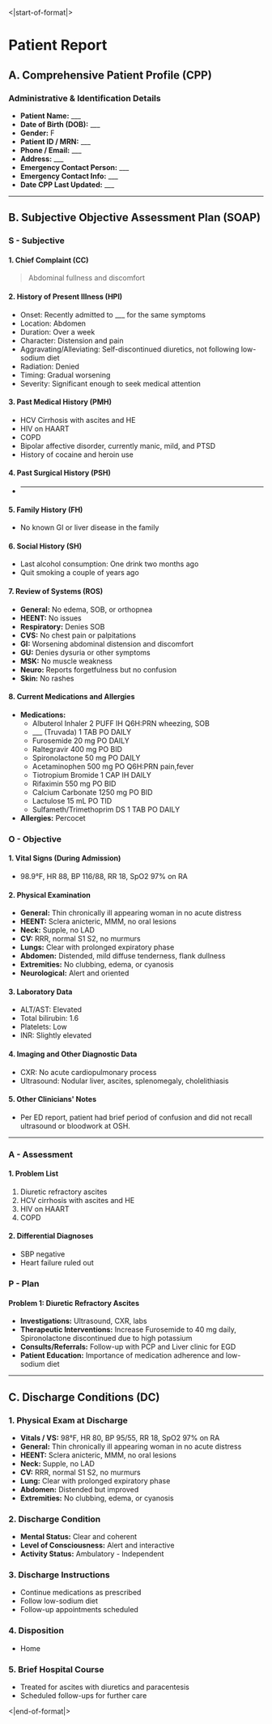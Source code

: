 <|start-of-format|>
# Patient Report

## A. Comprehensive Patient Profile (CPP)

### Administrative & Identification Details
- **Patient Name:** ___  
- **Date of Birth (DOB):** ___  
- **Gender:** F  
- **Patient ID / MRN:** ___  
- **Phone / Email:** ___  
- **Address:** ___  
- **Emergency Contact Person:** ___  
- **Emergency Contact Info:** ___  
- **Date CPP Last Updated:** ___  

---

## B. Subjective Objective Assessment Plan (SOAP)

### S - Subjective

#### 1. Chief Complaint (CC)
> Abdominal fullness and discomfort  

#### 2. History of Present Illness (HPI)
- Onset: Recently admitted to ___ for the same symptoms  
- Location: Abdomen  
- Duration: Over a week  
- Character: Distension and pain  
- Aggravating/Alleviating: Self-discontinued diuretics, not following low-sodium diet  
- Radiation: Denied  
- Timing: Gradual worsening  
- Severity: Significant enough to seek medical attention  

#### 3. Past Medical History (PMH)
- HCV Cirrhosis with ascites and HE  
- HIV on HAART  
- COPD  
- Bipolar affective disorder, currently manic, mild, and PTSD  
- History of cocaine and heroin use  

#### 4. Past Surgical History (PSH)
- ___  

#### 5. Family History (FH)
- No known GI or liver disease in the family  

#### 6. Social History (SH)
- Last alcohol consumption: One drink two months ago  
- Quit smoking a couple of years ago  

#### 7. Review of Systems (ROS)
- **General:** No edema, SOB, or orthopnea  
- **HEENT:** No issues  
- **Respiratory:** Denies SOB  
- **CVS:** No chest pain or palpitations  
- **GI:** Worsening abdominal distension and discomfort  
- **GU:** Denies dysuria or other symptoms  
- **MSK:** No muscle weakness  
- **Neuro:** Reports forgetfulness but no confusion  
- **Skin:** No rashes  

#### 8. Current Medications and Allergies
- **Medications:**
    - Albuterol Inhaler 2 PUFF IH Q6H:PRN wheezing, SOB  
    - ___ (Truvada) 1 TAB PO DAILY  
    - Furosemide 20 mg PO DAILY  
    - Raltegravir 400 mg PO BID  
    - Spironolactone 50 mg PO DAILY  
    - Acetaminophen 500 mg PO Q6H:PRN pain,fever  
    - Tiotropium Bromide 1 CAP IH DAILY  
    - Rifaximin 550 mg PO BID  
    - Calcium Carbonate 1250 mg PO BID  
    - Lactulose 15 mL PO TID  
    - Sulfameth/Trimethoprim DS 1 TAB PO DAILY  
- **Allergies:** Percocet  

### O - Objective

#### 1. Vital Signs (During Admission)
- 98.9°F, HR 88, BP 116/88, RR 18, SpO2 97% on RA  

#### 2. Physical Examination
- **General:** Thin chronically ill appearing woman in no acute distress  
- **HEENT:** Sclera anicteric, MMM, no oral lesions  
- **Neck:** Supple, no LAD  
- **CV:** RRR, normal S1 S2, no murmurs  
- **Lungs:** Clear with prolonged expiratory phase  
- **Abdomen:** Distended, mild diffuse tenderness, flank dullness  
- **Extremities:** No clubbing, edema, or cyanosis  
- **Neurological:** Alert and oriented  

#### 3. Laboratory Data
- ALT/AST: Elevated  
- Total bilirubin: 1.6  
- Platelets: Low  
- INR: Slightly elevated  

#### 4. Imaging and Other Diagnostic Data
- CXR: No acute cardiopulmonary process  
- Ultrasound: Nodular liver, ascites, splenomegaly, cholelithiasis  

#### 5. Other Clinicians' Notes
- Per ED report, patient had brief period of confusion and did not recall ultrasound or bloodwork at OSH.

---

### A - Assessment

#### 1. Problem List
1. Diuretic refractory ascites  
2. HCV cirrhosis with ascites and HE  
3. HIV on HAART  
4. COPD  

#### 2. Differential Diagnoses
- SBP negative  
- Heart failure ruled out  

### P - Plan

#### Problem 1: Diuretic Refractory Ascites
- **Investigations:** Ultrasound, CXR, labs  
- **Therapeutic Interventions:** Increase Furosemide to 40 mg daily, Spironolactone discontinued due to high potassium  
- **Consults/Referrals:** Follow-up with PCP and Liver clinic for EGD  
- **Patient Education:** Importance of medication adherence and low-sodium diet  

---

## C. Discharge Conditions (DC)

### 1. Physical Exam at Discharge
- **Vitals / VS:** 98°F, HR 80, BP 95/55, RR 18, SpO2 97% on RA  
- **General:** Thin chronically ill appearing woman in no acute distress  
- **HEENT:** Sclera anicteric, MMM, no oral lesions  
- **Neck:** Supple, no LAD  
- **CV:** RRR, normal S1 S2, no murmurs  
- **Lung:** Clear with prolonged expiratory phase  
- **Abdomen:** Distended but improved  
- **Extremities:** No clubbing, edema, or cyanosis  

### 2. Discharge Condition
- **Mental Status:** Clear and coherent  
- **Level of Consciousness:** Alert and interactive  
- **Activity Status:** Ambulatory - Independent  

### 3. Discharge Instructions
- Continue medications as prescribed  
- Follow low-sodium diet  
- Follow-up appointments scheduled  

### 4. Disposition
- Home  

### 5. Brief Hospital Course
- Treated for ascites with diuretics and paracentesis  
- Scheduled follow-ups for further care  

<|end-of-format|>